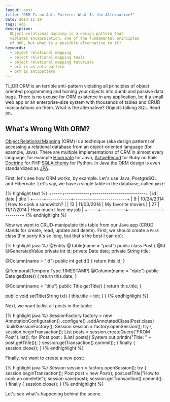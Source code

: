 ```yaml
---
layout: post
title: "ORM Is an Anti-Pattern. What Is the Alternative?"
date: 2014-11-19
tags: oop
description:
  Object-relational mapping is a design pattern that
  violates encapsulation, one of the fundamental principles
  of OOP, but what is a possible alternative to it?
keywords:
  - object relational mapping
  - object relational mapping tools
  - object relational mapping tutorials
  - orm is an anti-pattern
  - orm is antipattern
---
```


TL;DR ORM is an terrible anti-pattern violating all principles of
object oriented programming and turning your objects into dumb and passive
data bags. There is no excuse for ORM existence in any application, be it
a small web app or an enterprise-size system with thousands of tables and CRUD
manipulations on them. What is the alternative? Objects talking SQL. Read on.

<!--more-->

## What's Wrong With ORM?

[Object Relational Mapping](https://en.wikipedia.org/wiki/Object-relational_mapping)
(ORM) is a technique (aka design pattern) of
accessing a relational database from an object-oriented language
(for example, Java). There are multiple implementations of ORM
in almost every language, for example
[Hibernate](http://hibernate.org/orm/) for Java,
[ActiveRecod](http://guides.rubyonrails.org/active_record_basics.html) for Ruby on Rails
[Doctrine](http://www.doctrine-project.org/) for PHP
[SQLAlchemy](http://www.sqlalchemy.org/) for Python.
In Java the ORM design is even standardized as [JPA](https://en.wikipedia.org/wiki/Java_Persistence_API).

First, let's see how ORM works, by example. Let's use Java, PostgreSQL and Hibernate.
Let's say, we have a single table in the database, called `post`:

{% highlight text %}
+-----+------------+--------------------------+
| id  | date       | title                    |
+-----+------------+--------------------------+
|   9 | 10/24/2014 | How to cook a sandwitch? |
|  13 | 11/03/2014 | My favorite movies       |
|  27 | 11/17/2014 | How much I love my job   |
+-----+------------+--------------------------+
{% endhighlight %}

Now we want to CRUD-manipulate this table from our Java app (CRUD
stands for create, read, update and delete). First, we should create
a `Post` class (I'm sorry it's so long, but that's the best I can do):

{% highlight java %}
@Entity
@Table(name = "post")
public class Post {
  @Id
  @GeneratedValue
  private int id;
  private Date date;
  private String title;

  @Column(name = "id")
  public int getId() {
    return this.id;
  }

  @Temporal(TemporalType.TIMESTAMP)
  @Column(name = "date")
  public Date getDate() {
    return this.date;
  }

  @Column(name = "title")
  public Title getTitle() {
    return this.title;
  }

  public void setTitle(String txt) {
    this.title = txt;
  }
}
{% endhighlight %}

Next, we want to list all posts in the table:

{% highlight java %}
SessionFactory factory = new AnnotationConfiguration()
  .configure()
  .addAnnotatedClass(Post.class)
  .buildSessionFactory();
Session session = factory.openSession();
try {
  session.beginTransaction();
  List posts = session.createQuery("FROM Post").list();
  for (Post post : (List<Post>) posts){
    System.out.println("Title: " + post.getTitle());
  }
  session.getTransaction().commit();
} finally {
  session.close();
}
{% endhighlight %}

Finally, we want to create a new post:

{% highlight java %}
Session session = factory.openSession();
try {
  session.beginTransaction();
  Post post = new Post();
  post.setTitle("How to cook an omelette");
  session.save(post);
  session.getTransaction().commit();
} finally {
  session.close();
}
{% endhighlight %}

Let's see what's happening behind the scene.
